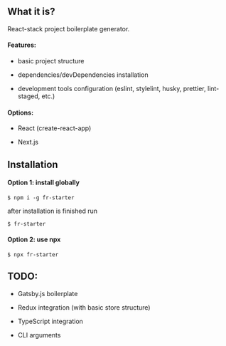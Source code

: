 ## What it is?

React-stack project boilerplate generator.

#### Features:

- basic project structure

- dependencies/devDependencies installation

- development tools configuration (eslint, stylelint, husky, prettier, lint-staged, etc.)

#### Options:

- React (create-react-app)

- Next.js

## Installation

#### Option 1: install globally

```
$ npm i -g fr-starter
```

after installation is finished run

```
$ fr-starter
```

#### Option 2: use npx

```
$ npx fr-starter
```

## TODO:

- Gatsby.js boilerplate

- Redux integration (with basic store structure)

- TypeScript integration

- CLI arguments
